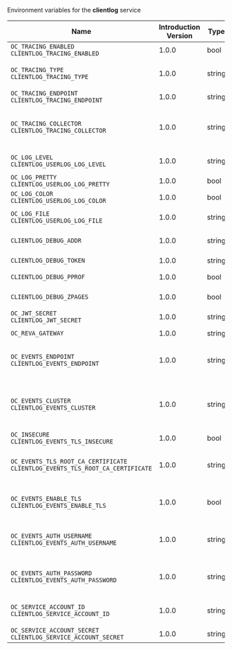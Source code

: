 Environment variables for the **clientlog** service

| Name | Introduction Version | Type | Description | Default Value |
|---|---|---|---|---|
|`OC_TRACING_ENABLED`<br/>`CLIENTLOG_TRACING_ENABLED`| 1.0.0 |bool|`Activates tracing.`|false|
|`OC_TRACING_TYPE`<br/>`CLIENTLOG_TRACING_TYPE`| 1.0.0 |string|`The type of tracing. Defaults to '', which is the same as 'jaeger'. Allowed tracing types are 'jaeger' and '' as of now.`||
|`OC_TRACING_ENDPOINT`<br/>`CLIENTLOG_TRACING_ENDPOINT`| 1.0.0 |string|`The endpoint of the tracing agent.`||
|`OC_TRACING_COLLECTOR`<br/>`CLIENTLOG_TRACING_COLLECTOR`| 1.0.0 |string|`The HTTP endpoint for sending spans directly to a collector, i.e. \http://jaeger-collector:14268/api/traces. Only used if the tracing endpoint is unset.`||
|`OC_LOG_LEVEL`<br/>`CLIENTLOG_USERLOG_LOG_LEVEL`| 1.0.0 |string|`The log level. Valid values are: 'panic', 'fatal', 'error', 'warn', 'info', 'debug', 'trace'.`||
|`OC_LOG_PRETTY`<br/>`CLIENTLOG_USERLOG_LOG_PRETTY`| 1.0.0 |bool|`Activates pretty log output.`|false|
|`OC_LOG_COLOR`<br/>`CLIENTLOG_USERLOG_LOG_COLOR`| 1.0.0 |bool|`Activates colorized log output.`|false|
|`OC_LOG_FILE`<br/>`CLIENTLOG_USERLOG_LOG_FILE`| 1.0.0 |string|`The path to the log file. Activates logging to this file if set.`||
|`CLIENTLOG_DEBUG_ADDR`| 1.0.0 |string|`Bind address of the debug server, where metrics, health, config and debug endpoints will be exposed.`|127.0.0.1:9260|
|`CLIENTLOG_DEBUG_TOKEN`| 1.0.0 |string|`Token to secure the metrics endpoint.`||
|`CLIENTLOG_DEBUG_PPROF`| 1.0.0 |bool|`Enables pprof, which can be used for profiling.`|false|
|`CLIENTLOG_DEBUG_ZPAGES`| 1.0.0 |bool|`Enables zpages, which can be used for collecting and viewing in-memory traces.`|false|
|`OC_JWT_SECRET`<br/>`CLIENTLOG_JWT_SECRET`| 1.0.0 |string|`The secret to mint and validate jwt tokens.`||
|`OC_REVA_GATEWAY`| 1.0.0 |string|`CS3 gateway used to look up user metadata`|eu.opencloud.api.gateway|
|`OC_EVENTS_ENDPOINT`<br/>`CLIENTLOG_EVENTS_ENDPOINT`| 1.0.0 |string|`The address of the event system. The event system is the message queuing service. It is used as message broker for the microservice architecture.`|127.0.0.1:9233|
|`OC_EVENTS_CLUSTER`<br/>`CLIENTLOG_EVENTS_CLUSTER`| 1.0.0 |string|`The clusterID of the event system. The event system is the message queuing service. It is used as message broker for the microservice architecture. Mandatory when using NATS as event system.`|opencloud-cluster|
|`OC_INSECURE`<br/>`CLIENTLOG_EVENTS_TLS_INSECURE`| 1.0.0 |bool|`Whether to verify the server TLS certificates.`|false|
|`OC_EVENTS_TLS_ROOT_CA_CERTIFICATE`<br/>`CLIENTLOG_EVENTS_TLS_ROOT_CA_CERTIFICATE`| 1.0.0 |string|`The root CA certificate used to validate the server's TLS certificate. If provided NOTIFICATIONS_EVENTS_TLS_INSECURE will be seen as false.`||
|`OC_EVENTS_ENABLE_TLS`<br/>`CLIENTLOG_EVENTS_ENABLE_TLS`| 1.0.0 |bool|`Enable TLS for the connection to the events broker. The events broker is the OpenCloud service which receives and delivers events between the services.`|false|
|`OC_EVENTS_AUTH_USERNAME`<br/>`CLIENTLOG_EVENTS_AUTH_USERNAME`| 1.0.0 |string|`The username to authenticate with the events broker. The events broker is the OpenCloud service which receives and delivers events between the services.`||
|`OC_EVENTS_AUTH_PASSWORD`<br/>`CLIENTLOG_EVENTS_AUTH_PASSWORD`| 1.0.0 |string|`The password to authenticate with the events broker. The events broker is the OpenCloud service which receives and delivers events between the services.`||
|`OC_SERVICE_ACCOUNT_ID`<br/>`CLIENTLOG_SERVICE_ACCOUNT_ID`| 1.0.0 |string|`The ID of the service account the service should use. See the 'auth-service' service description for more details.`||
|`OC_SERVICE_ACCOUNT_SECRET`<br/>`CLIENTLOG_SERVICE_ACCOUNT_SECRET`| 1.0.0 |string|`The service account secret.`||
